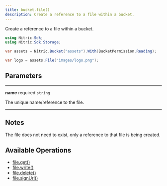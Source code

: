 ```yaml
---
title: bucket.file()
description: Create a reference to a file within a bucket.
---
```


Create a reference to a file within a bucket.

```c#
using Nitric.Sdk;
using Nitric.Sdk.Storage;

var assets = Nitric.Bucket("assets").With(BucketPermission.Reading);

var logo = assets.File("images/logo.png");
```

## Parameters

---

**name** required `string`

The unique name/reference to the file.

---

## Notes

The file does not need to exist, only a reference to that file is being created.

## Available Operations

- [file.get()](./bucket-file-get)
- [file.write()](./bucket-file-write)
- [file.delete()](./bucket-file-delete)
- [file.signUrl()](./bucket-file-signurl)
